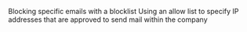 Blocking specific emails with a blocklist
Using an allow list to specify IP addresses that are approved to send mail within the company
